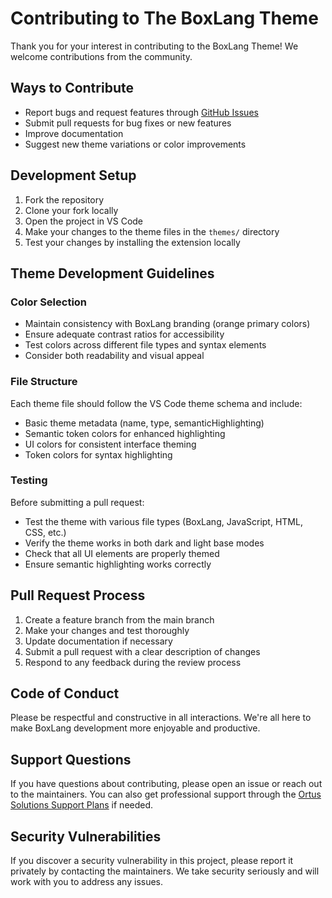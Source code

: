 # Contributing to The BoxLang Theme

Thank you for your interest in contributing to the BoxLang Theme! We welcome contributions from the community.

## Ways to Contribute

- Report bugs and request features through [GitHub Issues](https://github.com/ortus-boxlang/vscode-boxlang-theme/issues)
- Submit pull requests for bug fixes or new features
- Improve documentation
- Suggest new theme variations or color improvements

## Development Setup

1. Fork the repository
2. Clone your fork locally
3. Open the project in VS Code
4. Make your changes to the theme files in the `themes/` directory
5. Test your changes by installing the extension locally

## Theme Development Guidelines

### Color Selection

- Maintain consistency with BoxLang branding (orange primary colors)
- Ensure adequate contrast ratios for accessibility
- Test colors across different file types and syntax elements
- Consider both readability and visual appeal

### File Structure

Each theme file should follow the VS Code theme schema and include:

- Basic theme metadata (name, type, semanticHighlighting)
- Semantic token colors for enhanced highlighting
- UI colors for consistent interface theming
- Token colors for syntax highlighting

### Testing

Before submitting a pull request:

- Test the theme with various file types (BoxLang, JavaScript, HTML, CSS, etc.)
- Verify the theme works in both dark and light base modes
- Check that all UI elements are properly themed
- Ensure semantic highlighting works correctly

## Pull Request Process

1. Create a feature branch from the main branch
2. Make your changes and test thoroughly
3. Update documentation if necessary
4. Submit a pull request with a clear description of changes
5. Respond to any feedback during the review process

## Code of Conduct

Please be respectful and constructive in all interactions. We're all here to make BoxLang development more enjoyable and productive.

## Support Questions

If you have questions about contributing, please open an issue or reach out to the maintainers.  You can also get professional support through the [Ortus Solutions Support Plans](https://www.ortussolutions.com/services/support) if needed.

## Security Vulnerabilities

If you discover a security vulnerability in this project, please report it privately by contacting the maintainers. We take security seriously and will work with you to address any issues.
